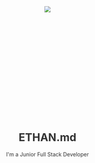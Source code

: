 <div style="text-align:center">
    <img src="background.svg" style="position: relative; top: 0; right: 0; bottom: 0; left: 0;"/>
    <div style="position: absolute; top: 10%; left: 50%; transform: translate(-50%, -50%); color: #333;">
        <h1 style="">ETHAN.md</h1>
        <p>I'm a Junior Full Stack Developer</p>
    </div>
</div>
